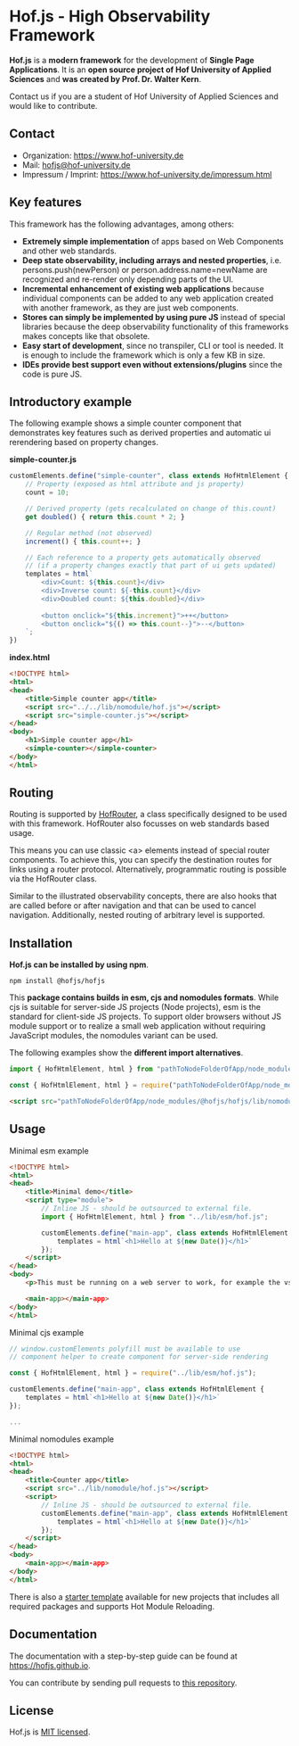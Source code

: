 # Hof.js - High Observability Framework

**Hof.js** is a **modern framework** for the development of **Single Page Applications**. It is an **open source project of Hof University of Applied Sciences** and **was created by Prof. Dr. Walter Kern**.

Contact us if you are a student of Hof University of Applied Sciences and would like to contribute.

## Contact
* Organization: https://www.hof-university.de
* Mail: hofjs@hof-university.de
* Impressum / Imprint: https://www.hof-university.de/impressum.html

## Key features
This framework has the following advantages, among others:
* **Extremely simple implementation** of apps based on Web Components and other web standards.
* **Deep state observability, including arrays and nested properties**, i.e. persons.push(newPerson) or person.address.name=newName are recognized and re-render only depending parts of the UI.
* **Incremental enhancement of existing web applications** because individual components can be added to any web application created with another framework, as they are just web components.
* **Stores can simply be implemented by using pure JS** instead of special libraries because the deep observability functionality of this frameworks makes concepts like that obsolete.
* **Easy start of development**, since no transpiler, CLI or tool is needed. It is enough to include the framework which is only a few KB in size.
* **IDEs provide best support even without extensions/plugins** since the code is pure JS.

## Introductory example

The following example shows a simple counter component that demonstrates key features such as derived properties and automatic ui rerendering based on property changes.

**simple-counter.js**

```js
customElements.define("simple-counter", class extends HofHtmlElement {
    // Property (exposed as html attribute and js property)
    count = 10;

    // Derived property (gets recalculated on change of this.count)
    get doubled() { return this.count * 2; }

    // Regular method (not observed)
    increment() { this.count++; }

    // Each reference to a property gets automatically observed
    // (if a property changes exactly that part of ui gets updated)
    templates = html`
        <div>Count: ${this.count}</div>
        <div>Inverse count: ${-this.count}</div>
        <div>Doubled count: ${this.doubled}</div>
        
        <button onclick="${this.increment}">++</button>
        <button onclick="${() => this.count--}">--</button>
    `;
})
```

**index.html**

```html
<!DOCTYPE html>
<html>
<head>
    <title>Simple counter app</title>
    <script src="../../lib/nomodule/hof.js"></script>
    <script src="simple-counter.js"></script>
</head>
<body>
    <h1>Simple counter app</h1>
    <simple-counter></simple-counter>
</body>
</html>
```

## Routing

Routing is supported by [HofRouter](https://github.com/hofjs/hofrouter), a class specifically designed to be used with this framework. HofRouter also focusses on web standards based usage.

This means you can use classic &lt;a&gt; elements instead of special router components. To achieve this, you can specify the destination routes for links using a router protocol. Alternatively, programmatic routing is possible via the HofRouter class.

Similar to the illustrated observability concepts, there are also hooks that are called before or after navigation and that can be used to cancel navigation. Additionally, nested routing of arbitrary level is supported.


## Installation

**Hof.js can be installed by using npm**.

```
npm install @hofjs/hofjs
```

This **package contains builds in esm, cjs and nomodules formats**. While cjs is suitable for server-side JS projects (Node projects), esm is the standard for client-side JS projects. To support older browsers without JS module support or to realize a small web application without requiring JavaScript modules, the nomodules variant can be used.

The following examples show the **different import alternatives**.

```js
import { HofHtmlElement, html } from "pathToNodeFolderOfApp/node_modules/@hofjs/hofjs/lib/esm/hof";
```

```js
const { HofHtmlElement, html } = require("pathToNodeFolderOfApp/node_modules/@hofjs/hofjs/lib/cjs/hof");
```

```html
<script src="pathToNodeFolderOfApp/node_modules/@hofjs/hofjs/lib/nomodule/hof.js"></script>
```

## Usage

Minimal esm example

```html
<!DOCTYPE html>
<html>
<head>
    <title>Minimal demo</title>
    <script type="module">
        // Inline JS - should be outsourced to external file.      
        import { HofHtmlElement, html } from "../lib/esm/hof.js";

        customElements.define("main-app", class extends HofHtmlElement {
            templates = html`<h1>Hello at ${new Date()}</h1>`
        });
    </script>
</head>
<body>
    <p>This must be running on a web server to work, for example the vscode live server.</p>

    <main-app></main-app>
</body>
</html>
```

Minimal cjs example
```js
// window.customElements polyfill must be available to use
// component helper to create component for server-side rendering

const { HofHtmlElement, html } = require("../lib/esm/hof.js");

customElements.define("main-app", class extends HofHtmlElement {
    templates = html`<h1>Hello at ${new Date()}</h1>`
});

...
```


Minimal nomodules example

```html
<!DOCTYPE html>
<html>
<head>
    <title>Counter app</title>
    <script src="../lib/nomodule/hof.js"></script>
    <script>    
        // Inline JS - should be outsourced to external file.      
        customElements.define("main-app", class extends HofHtmlElement {
            templates = html`<h1>Hello at ${new Date()}</h1>`
        });
    </script>
</head>
<body>
    <main-app></main-app>
</body>
</html>
```

There is also a [starter template](https://github.com/hofjs/starter) available for new projects that includes all required packages and supports Hot Module Reloading.


## Documentation

The documentation with a step-by-step guide can be found at https://hofjs.github.io.

You can contribute by sending pull requests to [this repository](https://github.com/hofjs/hof).


## License

Hof.js is [MIT licensed](./LICENSE.md).